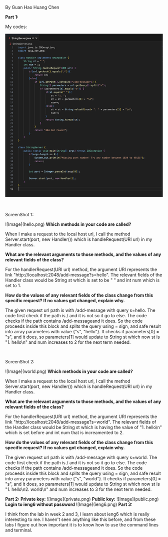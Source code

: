 <p>By Guan Hao Huang Chen</p>
<b>Part 1:</b>
<p>My codes:</p>

![Image](StringServer.png)


<br/>
<p>ScreenShot 1:</p>
![Image](hello.png)
<b>Which methods in your code are called?</b>
<p>When I make a request to the local host url, I call the method Server.start(port, new Handler()) which is handleRequest(URI url) in my Handler class.</p>
<b>What are the relevant arguments to those methods, and the values of any relevant fields of the class?</b>
<p>For the handlerRequest(URI url) method, the argument URI represents the link "http://localhost:2048/add-message?s=hello". The relevant fields of the Handler class would be String st which is set to be " " and int num which is set to 1.</p>
<b>How do the values of any relevant fields of the class change from this specific request? If no values got changed, explain why.</b>
<p>The given request url path is with /add-message with query s=hello. The code first check if the path is / and it is not so it go to else. The code checks if the path contains /add-messageand it does. So the code proceeds inside this block and splits the query using = sign, and safe result into array parameters with value {"s", "hello"}. It checks if parameters[0] = "s", and it does, so parameters[1] would update to String st which now st is "1. hello\n" and num increases to 2 for the next term needed.</p>

<br/>
<p>ScreenShot 2:</p>
![Image](world.png)
<b>Which methods in your code are called?</b>
<p>When I make a request to the local host url, I call the method Server.start(port, new Handler()) which is handleRequest(URI url) in my Handler class.</p>
<b>What are the relevant arguments to those methods, and the values of any relevant fields of the class?</b>
<p>For the handlerRequest(URI url) method, the argument URI represents the link "http://localhost:2048/add-message?s=world". The relevant fields of the Handler class would be String st which is having the value of "1. hello\n" which is set before and int num that is increamented to 2.</p>
<b>How do the values of any relevant fields of the class change from this specific request? If no values got changed, explain why.</b>
<p>The given request url path is with /add-message with query s=world. The code first check if the path is / and it is not so it go to else. The code checks if the path contains /add-messageand it does. So the code proceeds inside this block and splits the query using = sign, and safe result into array parameters with value {"s", "world"}. It checks if parameters[0] = "s", and it does, so parameters[1] would update to String st which now st is "1. hello\n2. world\n" and num increases to 3 for the next term needed.</p>
<b>Part 2:</b>
<b>Private key:</b>
![Image](private.png)
<b>Public key:</b>
![Image](public.png)
<b>Login to ieng6 without password</b>
![Image](ieng6.png)
<b>Part 3:</b>
<p>I think from the lab in week 2 and 3, I learn about ieng6 which is really interesting to me. I haven't seen anything like this before, and from these labs I figure out how important it is to know how to use the command lines and terminal.</p>
